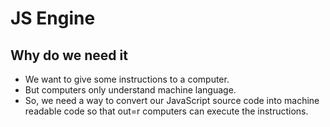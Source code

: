 # JS Engine

## Why do we need it

- We want to give some instructions to a computer.
- But computers only understand machine language.
- So, we need a way to convert our JavaScript source code into machine readable code so that out=r computers can execute the instructions.
